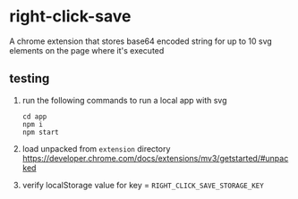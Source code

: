 # right-click-save
A chrome extension that stores base64 encoded string for up to 10 svg elements on the page where it's executed

## testing
1. run the following commands to run a local app with svg

    ```
    cd app
    npm i
    npm start
    ```
2. load unpacked from `extension` directory
https://developer.chrome.com/docs/extensions/mv3/getstarted/#unpacked

3. verify localStorage value for key = `RIGHT_CLICK_SAVE_STORAGE_KEY`